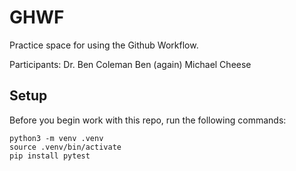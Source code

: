 
# GHWF

Practice space for using the Github Workflow.

Participants:
Dr. Ben Coleman
Ben (again)
Michael Cheese

## Setup

Before you begin work with this repo, run the following commands:

```
python3 -m venv .venv
source .venv/bin/activate
pip install pytest
```
